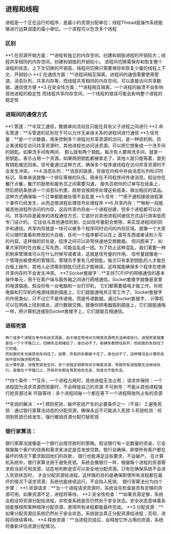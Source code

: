 ## 进程和线程
   进程是一个正在运行的程序，是最小的资源分配单位；线程Thread是操作系统能够进行运算调度的最小单位。一个进程可以包含多个线程

### 区别
   **1.在资源开销方面：**进程有独立的内存空间，创建和销毁进程的开销较大；线程共享相同的内存空间，创建和销毁的开销较小。
   进程间切换需保存和恢复整个进程的状态，上下文切换的开销高，线程间切换只需要保存和恢复少量的线程上下文，开销较小
   **2.在通信方面：**进程间相互隔离，进程间的通信需要使用管道，消息队列，共享内存等，而线程共享相同的内存空间，可以直接访问共享数据，通信很方便
   **3.在安全性方面：**进程相互隔离，一个进程的崩溃不会影响其他进程的稳定性
   而线程共享内存空间，一个线程的错误可能会影响整个进程的稳定性

### 进程间的通信方式
   **1.管道：**半双工通信，数据单向流动且只能在具有父子进程之间进行
   **2.命名管道：**与管道的区别在于可以允许无亲缘关系的进程间进行通信
   **3.信号量：**是一个计数器，用来控制多个进程对共享资源的访问。是一种锁机制，防止某进程在访问共享资源时，其他进程也访问该资源。可以把它想象成一个洗手间的钥匙。如果洗手间有两间，
   那么就有两个钥匙。每次有人要用洗手间，就拿一把钥匙，表示占用一个资源。如果两把钥匙都被拿走了，其他人就只能等着，直到有钥匙被还回来。信号量通过这种方式，确保多个程序或线程在访问共享资源时不会发生冲突。
   **4.消息队列：**消息的链表，存放在内核中并由消息队列标识符标识。简单来说就像一个排队等候的队伍，用来在不同程序间传递消息。假设你在餐厅点餐，餐厅的厨房和服务员之间需要沟通，
   服务员把你的订单写在纸条上，然后把纸条放进一个消息队列里，厨房会按顺序处理这些纸条，做出相应的菜品。这种方式确保每一个订单都能被处理不会乱套
   **5.信号：**用于通知接收进程某个事件已经发生，从而迫使进程处理信号处理程序
   **6.共享内存：**映射⼀段能被其他进程所访问的内存，这段共享内存由⼀个进程创建，但多个进程都可以访问。共享内存是最快的进程通信⽅式，它是针对其他进程间通信⽅式运⾏效率低⽽专⻔设计的。
   它往往与其他通信机制，⽐如信号量配合使⽤，来实现进程间的同步和通信。共享内存就是一块可以被多个程序同时访问的内存区域。就像一个大家可以随时查看和修改的大白板，任何一个程序都可以在上
   面写东西或者读别人写的内容。这样做的好处是，程序之间可以非常快速地交换数据。
   但问题来了，如果大家同时在白板上写东西，可能会乱成一团。为了防止这种混乱，我们需要一种机制来管理谁可以在什么时候写或者读，这就是信号量的作用。
   信号量就像是一个管理白板使用的管理员。管理员手里有几把钥匙，每次只有拿到钥匙的人才能在白板上操作，其他人必须等到钥匙归还后才能继续。这样就能确保多个程序在使用共享内存时不会发生冲突。
    **7.Socket套接字：**支持TCP/IP的网络通信的基本操作单元，用于在客户端与服务器之间进行网络通信。Socket套接字就像是家里的电源插座。假设你有一台电脑和一台打印机，
    它们都需要插电才能工作。你把电脑和打印机的电源线插到插座上，它们就能通电并正常工作了。Socket套接字的作用类似，只不过它不是传递电，而是传递数据。通过Socket套接字，
    计算机可以在网络上找到彼此，进行数据交换。就像你把电器插到插座上，它们就能通电一样，把计算机连接到Socket套接字上，它们就能互相通信。


### 进程死锁
    两个或多个进程在争夺系统资源是，由于相互等待对方释放资源而无法继续执行。进程死锁就像是在一个十字路口上，四辆车互相堵住了，谁也动不了。每辆车都想往前开，但前面的车挡住了它的路，
    而前面的车也被其他车挡住了。结果，所有的车都被卡住了，谁也动不了。这种情况在计算机系统中就叫做进程死锁。
    在计算机里，进程死锁发生时，多个进程互相等待对方释放资源，导致所有进程都无法继续执行。就像在十字路口上，所有的车都在等其他车先走，但谁也不能先走。
   **四个条件：**互斥，一个进程占用时，其他进程无法占用；
              请求并保持：一个进程因为请求资源而阻塞时，不会释放自己的资源
              不可剥夺：不能从其他进程强行抢资源过来
              环路等待：多个进程间每一个都在等下一个进程释放所占有的资源

   **死锁的解决：**1.预防死锁，破坏死锁产生的必要条件之一（不易）
               2.避免死锁：通过银行家算法动态的分配资源，确保永远不可能进入死锁
               3.死锁检测：检测到死锁已经发生，强行撤销资源分配打破死锁

### 银行家算法：
   银行家算法就像是一个银行出借贷款时的策略。假设银行有一定数量的资金，它会根据每个客户的信用和需求来决定是否发放贷款。银行会确保，即使所有客户都在最坏的情况下要求取回他们的存款，
   银行也能满足这些要求，不会破产。
   在计算机系统中，银行家算法用于避免死锁。系统会像银行一样，根据每个进程的资源需求和当前可用资源，动态地判断是否可以安全地分配资源。只有在确保系统不会进入死锁状态时，
   才会分配资源给进程。这样做的目的是确保即使所有进程都在最坏的情况下请求资源，系统也能继续运行，不会陷入死锁。
   银行家算法分为四个步骤：
   **1.资源请求：**当一个进程请求资源时，系统会先检查是否有足够的资源可用。如果资源不足，进程将等待。
   **2.安全性检查：**如果资源足够，系统会假设将资源分配给进程，并检查系统是否仍然处于安全状态。安全状态意味着系统能够按照某种顺序分配资源，使得所有进程都能最终完成。
   **3.分配资源：**如果分配资源后系统仍然处于安全状态，系统就会真正分配资源给进程；否则，进程将继续等待。
   **4.释放资源：**当进程完成后，会释放它所占用的资源，系统将重新评估资源分配情况。


